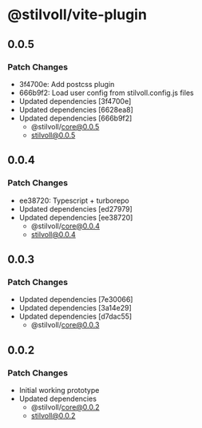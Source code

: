 # @stilvoll/vite-plugin

## 0.0.5

### Patch Changes

- 3f4700e: Add postcss plugin
- 666b9f2: Load user config from stilvoll.config.js files
- Updated dependencies [3f4700e]
- Updated dependencies [6628ea8]
- Updated dependencies [666b9f2]
  - @stilvoll/core@0.0.5
  - stilvoll@0.0.5

## 0.0.4

### Patch Changes

- ee38720: Typescript + turborepo
- Updated dependencies [ed27979]
- Updated dependencies [ee38720]
  - @stilvoll/core@0.0.4
  - stilvoll@0.0.4

## 0.0.3

### Patch Changes

- Updated dependencies [7e30066]
- Updated dependencies [3a14e29]
- Updated dependencies [d7dac55]
  - @stilvoll/core@0.0.3

## 0.0.2

### Patch Changes

- Initial working prototype
- Updated dependencies
  - @stilvoll/core@0.0.2
  - stilvoll@0.0.2
